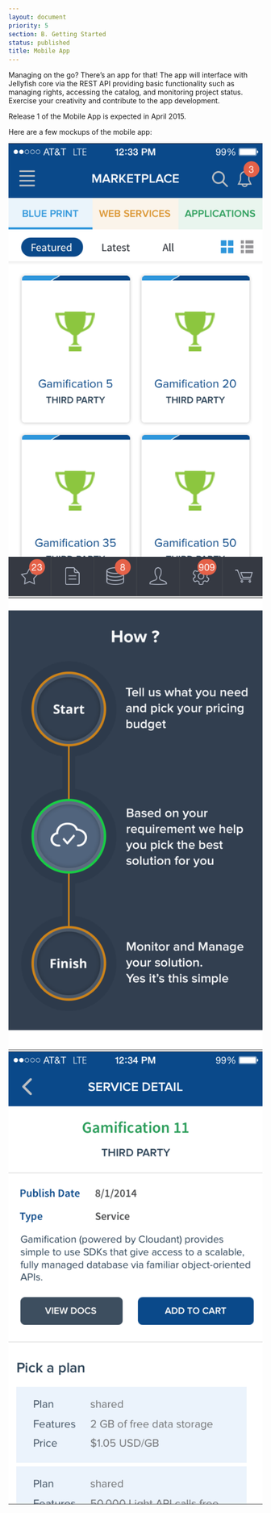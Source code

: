 ```yaml
---
layout: document
priority: 5
section: B. Getting Started
status: published
title: Mobile App
---
```


Managing on the go? There’s an app for that! The app will interface with Jellyfish core via the REST API providing basic functionality such as managing rights, accessing the catalog, and monitoring project status. Exercise your creativity and contribute to the app development.

Release 1 of the Mobile App is expected in April 2015.

Here are a few mockups of the mobile app:

<img src="/assets/screenshots/mobileapp/mobile1.PNG" alt="Screenshot 1">
<img src="/assets/screenshots/mobileapp/mobile2.PNG" alt="Screenshot 2">
<img src="/assets/screenshots/mobileapp/mobile3.PNG" alt="Screenshot 3">
